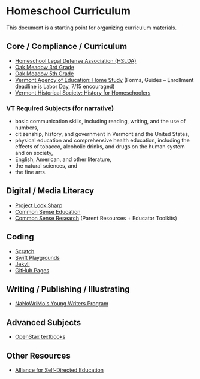 # Homeschool Curriculum

This document is a starting point for organizing curriculum materials.

## Core / Compliance / Curriculum

* [Homeschool Legal Defense Association (HSLDA)](http://hslda.org)
* [Oak Meadow 3rd Grade](http://www.oakmeadowbookstore.com/Third-Grade-c149/)
* [Oak Meadow 5th Grade](http://www.oakmeadowbookstore.com/Fifth-Grade-c151/)
* [Vermont Agency of Education: Home Study](http://education.vermont.gov/vermont-schools/school-operations/home-study) (Forms, Guides – Enrollment deadline is Labor Day, 7/15 encouraged)
* [Vermont Historical Society: History for Homeschoolers](http://vermonthistory.org/educate/homeschool)

### VT Required Subjects (for narrative)

* basic communication skills, including reading, writing, and the use of numbers,
* citizenship, history, and government in Vermont and the United States,
* physical education and comprehensive health education, including the effects of tobacco, alcoholic drinks, and drugs on the human system and on society,
* English, American, and other literature,
* the natural sciences, and
* the fine arts.

## Digital / Media Literacy

* [Project Look Sharp](https://www.projectlooksharp.org/?action=kits)
* [Common Sense Education](https://www.commonsense.org/education/)
* [Common Sense Research](https://www.commonsensemedia.org/research/news-and-americas-kids) (Parent Resources + Educator Toolkits)

## Coding

* [Scratch](http://scratch.mit.edu)
* [Swift Playgrounds](https://www.apple.com/swift/playgrounds/)
* [Jekyll](http://jekyllrb.com)
* [GitHub Pages](https://pages.github.com/)

## Writing / Publishing / Illustrating

* [NaNoWriMo's Young Writers Program](https://ywp.nanowrimo.org/pages/writer-resources)

## Advanced Subjects

* [OpenStax textbooks](https://openstax.org/subjects)

## Other Resources

* [Alliance for Self-Directed Education](https://www.self-directed.org/)
